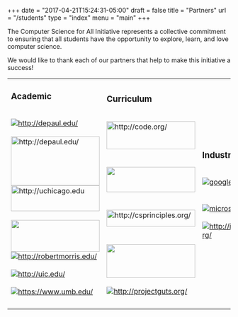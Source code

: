 +++
date = "2017-04-21T15:24:31-05:00"
draft = false
title = "Partners"
url = "/students"
type = "index"
menu = "main"
+++

The Computer Science for All Initiative represents a collective commitment to ensuring that all students have the opportunity to explore, learn, and love computer science.

We would like to thank each of our partners that help to make this initiative a success!

<table cellspacing="0" class="sites-layout-hbox"><tbody><tr><td class="sites-layout-tile sites-tile-name-content-1"><div dir="ltr"><div style="display:block;text-align:left"><a href="http://www.cs4all.io/partners/1121.gif?attredirects=0" imageanchor="1"></a></div><h3><a name="TOC-Academic"></a>Academic</h3><div dir="ltr"><div><br /></div><div style="display:block;text-align:left"><a href="http://depaul.edu/" imageanchor="1" target="_blank"><img alt="http://depaul.edu/" border="0" src="/depaul.gif" /></a></div><div><div style="display:block;text-align:left"><br /></div><div style="display:block;text-align:left"><a href="http://luc.edu" imageanchor="1" target="_blank"><img alt="http://depaul.edu/" border="0" height="111" src="/loyola.gif" width="200" /></a></div><div style="display:block;text-align:left"><a href="http://uchicago.edu" imageanchor="1" target="_blank"><img alt="http://uchicago.edu" border="0" height="58" src="/uchicago.jpg" width="200" /></a></div><div style="display:block;text-align:left"><div style="display:block;text-align:left"><br /></div><div style="display:block;text-align:left;margin-right:auto"><a href="http://web.iit.edu/" imageanchor="1"><img border="0" height="72" src="/iit.jpg" width="200" /></a></div><div style="text-align:left;display:block;margin-right:auto">        </div><div style="text-align:left;display:block;margin-right:auto">        <a href="http://robertmorris.edu/" imageanchor="1" target="_blank"><img alt="http://robertmorris.edu/" border="0" src="/robert-morris-university.jpg" /></a></div><div style="display:block;text-align:left;margin-right:auto"><br /></div><div style="display:block;text-align:left;margin-right:auto">          <a href="http://uic.edu/" imageanchor="1" style="text-align:center" target="_blank"><img alt="http://uic.edu/" border="0" src="/uic.gif" /></a></div><div style="display:block;text-align:left;margin-right:auto"><br /></div><div style="display:block;text-align:left;margin-right:auto"><div style="display:block;text-align:left">         <a href="https://www.umb.edu/" imageanchor="1" target="_blank"><img alt="https://www.umb.edu/" border="0" src="/umass.png" /></a></div></div></div></div></div><div dir="ltr"><div style="display:inline;margin:5px 0px 0px 10px;float:left"><span style="text-align:right;background-color:transparent"><span><span><span><span><span><br /></span></span></span></span></span></span></div></div><div dir="ltr"><br /></div></div></td><td class="sites-layout-tile sites-tile-name-content-2"><div dir="ltr"><h3><a name="TOC-Curriculum"></a>Curriculum </h3><div><br /></div><div style="display:block;text-align:left"><a href="http://code.org/" style="text-decoration:underline" target="_blank"><img alt="http://code.org/" border="0" height="63" src="/codeorg.jpg" width="200" /></a></div><div style="display:block;text-align:left"><br /></div><div style="display:block;text-align:left"><br /></div><div style="display:block;text-align:left"><a href="http://bootstrapworld.org/" imageanchor="1" target="_blank"><img border="0" height="57" src="/bootstrap.png" width="200" /></a></div><div><br /></div><div><br /></div><div><div style="display:block;text-align:left"><a href="http://csprinciples.org/" imageanchor="1" target="_blank"><img alt="http://csprinciples.org/" border="0" height="38" src="/csprinciples.jpg" width="200" /></a></div></div><div><br /></div><div><br /></div><div><a href="http://www.exploringcs.org/" imageanchor="1" style="text-decoration:underline" target="_blank"><img border="0" height="76" src="/ecs.png" width="200" /></a></div><div><br /></div><div style="text-align:left;display:block;margin-right:auto;margin-left:auto">        <a href="http://projectguts.org/" imageanchor="1" target="_blank"><img alt="http://projectguts.org/" border="0" src="/project-guts.png" /></a></div><div><br /></div></div></td><td class="sites-layout-tile sites-tile-name-content-3"><div dir="ltr"><h3><a name="TOC-Industry"></a>Industry</h3><div><div style="display:block;text-align:left"><div style="display:block;text-align:left"><br /></div><div style="display:block;text-align:left"><div style="display:block;text-align:left"><a href="http://google.com/" imageanchor="1" target="_blank"><img alt="google.com" border="0" src="/google.png" /></a></div><br /></div></div><div style="display:block;text-align:left"><br /></div></div><div><div style="display:block;text-align:left"><div style="display:block;text-align:left"><a href="http://microsoft.com" imageanchor="1" target="_blank"><img alt="microsoft.com" border="0" src="/microsoft.png" /></a></div></div><div style="display:block;text-align:left"><br /></div></div><div><div style="display:block;text-align:left">     <a href="http://illinoistechfoundation.org/" imageanchor="1" target="_blank"><img alt="http://illinoistechfoundation.org/" border="0" src="/illinois-tech-foundation.png" /></a></div><br /></div></div></td></tr></tbody></table>
